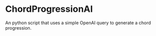 # ChordProgressionAI
An python script that uses a simple OpenAI query to generate a chord progression.
